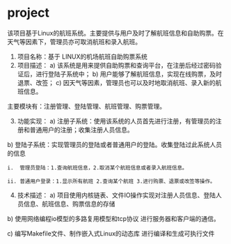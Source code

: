 # project
该项目基于Linux的航班系统。主要提供与用户及时了解航班信息和自助购票。在天气等因素下，管理员亦可取消航班和录入航班。

1.	项目名称：基于 LINUX的机场航班自助购票系统
2.	项目描述： 
  a)	该系统是用来提供自助购票和查询平台，在注册后经过密码验证后，进行登陆子系统中；
  b)	用户能够了解航班信息，实现在线购票，及时退票、改签；
  c)	因天气等因素，管理员也可以及时地取消航班、录入新的航班信息。

主要模块有：注册管理、登陆管理、航班管理、购票管理。

3.	功能实现：
  a)	注册子系统：使用该系统的人员首先进行注册，有管理员的注册和普通用户的注册；收集注册人员信息。

  b)	登陆子系统：实现管理员的登陆或者普通用户的登陆。收集登陆过此系统人员的信息

    i.	管理员登陆：1.查询航班信息，2.取消某个航班信息或者录入航班信息。

    ii.	普通用户登录：1.显示所有航班 2.查询某个航班 3.进行购票、退票或改签等操作。

4.	技术描述：
  a)	项目使用内核链表、文件IO操作实现对注册人员信息、登陆人员信息、航班信息、购票信息的存储

  b)	使用网络编程io模型的多路复用模型和tcp协议 进行服务器和客户端的通信。

  c)	编写Makefile文件、制作嵌入式Linux的动态库 进行编译和生成可执行文件


